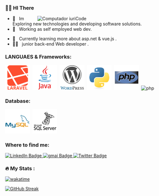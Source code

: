 <h3> 🙋‍♂️  HI There </h3>

<img src="https://raw.githubusercontent.com/MicaelliMedeiros/micaellimedeiros/master/image/computer-illustration.png" min-width="800px" max-width="400px" width="400px" align="right" alt="Computador iuriCode">

- 🤔 &nbsp; Im Exploring new technologies and developing software solutions.
- 💼 &nbsp; Working as self employed web dev.
<!-- - 🎓 &nbsp;  1373 student . -->
- 🌱 &nbsp; Currently learning more about asp.net & vue.js .
- 👨‍💻 &nbsp; junior back-end Web developer .

### LANGUAES & Frameworks:
 <img src="https://github.com/devicons/devicon/blob/master/icons/laravel/laravel-plain-wordmark.svg" title="laravel" alt="laravel" width="80" height="80"/>&nbsp;
 <img src="https://github.com/devicons/devicon/blob/master/icons/java/java-original-wordmark.svg" title="Java" alt="Java" width="80" height="80"/>&nbsp;
 <img src="https://github.com/devicons/devicon/blob/master/icons/wordpress/wordpress-original.svg" title="wordpress" alt="wordpress" width="80" height="80"/>&nbsp;
 <img src="https://github.com/devicons/devicon/blob/master/icons/python/python-original.svg" title="python" alt="python" width="80" height="80"/>&nbsp;
 <img src="https://github.com/devicons/devicon/blob/master/icons/php/php-original.svg" title="php" alt="php" width="80" height="80"/>&nbsp;
<img src="https://pics.freeicons.io/uploads/icons/png/14621971553750220-512.png" title="php" alt="php" width="80" height="80"/>&nbsp;

### Database:
  <img src="https://github.com/devicons/devicon/blob/master/icons/mysql/mysql-original-wordmark.svg" title="MySQL"  alt="MySQL" width="80" height="80"/>&nbsp;
   <img  style="color:blue;" src="https://github.com/devicons/devicon/blob/master/icons/microsoftsqlserver/microsoftsqlserver-plain-wordmark.svg" title="SQL"  alt="SQL" width="80" height="80" />&nbsp;

### Where to find me:
<div id="badges">
  <a href="https://www.linkedin.com/in/youssef-bachar-b18614195/">
    <img src="https://img.shields.io/badge/LinkedIn-blue?style=for-the-badge&logo=linkedin&logoColor=white" alt="LinkedIn Badge"/>
  </a>
  <a href="mailto:youssef.bachar7@gmail.com">
    <img src="https://img.shields.io/badge/gmail-red?style=for-the-badge&logo=gmail&logoColor=white" alt="gmai Badge" />
  </a>
  <a href="https://twitter.com/JosephBachar">
    <img src="https://img.shields.io/badge/Twitter-blue?style=for-the-badge&logo=twitter&logoColor=white" alt="Twitter Badge"  />
  </a>
</div>

 ### :fire: My Stats :
  
 [![wakatime](https://wakatime.com/badge/user/438addc9-46da-4009-8a94-37927c4a1ab3.svg)](https://wakatime.com/@438addc9-46da-4009-8a94-37927c4a1ab3)
  
  [![GitHub Streak](https://github-readme-streak-stats.herokuapp.com/?user=YOUSSEF-YL&theme=dark&background=000000)](https://git.io/streak-stats)
 


  
